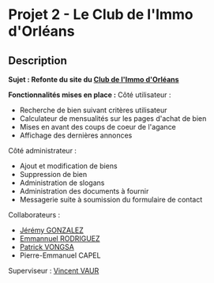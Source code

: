 # Projet 2 - Le Club de l'Immo d'Orléans

## Description
**Sujet : Refonte du site du [Club de l'Immo d'Orléans](https://orleans.leclubdelimmo.fr/)**

**Fonctionnalités mises en place :**
Côté utilisateur :
- Recherche de bien suivant critères utilisateur
- Calculateur de mensualités sur les pages d'achat de bien
- Mises en avant des coups de coeur de l'agance
- Affichage des dernières annonces

Côté administrateur :
- Ajout et modification de biens
- Suppression de bien
- Administration de slogans
- Administration des documents à fournir
- Messagerie suite à soumission du formulaire de contact

Collaborateurs :
- [Jérémy GONZALEZ](https://github.com/JeremyGonzalez31)
- [Emmannuel RODRIGUEZ](https://github.com/Emmanuel-RODRIGUEZ-31)
- [Patrick VONGSA](https://github.com/PatrickVongsa)
- Pierre-Emmanuel CAPEL

Superviseur :
[Vincent VAUR](https://github.com/vincent-vaur)

